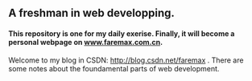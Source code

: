 ## A freshman in web developping.

#### This repository is one for my daily exerise. Finally, it will become a personal webpage on www.faremax.com.cn.


Welcome to my blog in CSDN: http://blog.csdn.net/faremax . There are some notes about the foundamental parts of web development.
